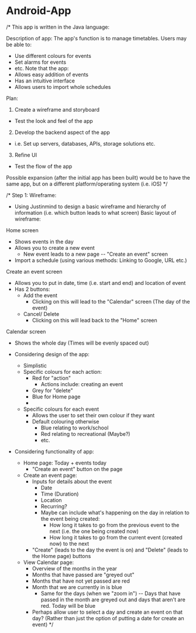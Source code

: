 # Android-App

/*
This app is written in the Java language:

Description of app:
The app's function is to manage timetables. 
Users may be able to:
- Use different colours for events
- Set alarms for events 
- etc.
Note that the app:
- Allows easy addition of events
- Has an intuitive interface
- Allows users to import whole schedules

Plan:
1. Create a wireframe and storyboard
  - Test the look and feel of the app
2. Develop the backend aspect of the app
  - i.e. Set up servers, databases, APIs, storage solutions etc.  
3. Refine UI
  - Test the flow of the app

Possible expansion (after the initial app has been built) would be to have the same app, but on a different platform/operating system (i.e. iOS)
*/

/*
Step 1:
Wireframe:
- Using Justinmind to design a basic wireframe and hierarchy of information (i.e. which button leads to what screen)
Basic layout of wireframe:

Home screen 
- Shows events in the day
- Allows you to create a new event
  - New event leads to a new page -- "Create an event" screen
- Import a schedule (using various methods: Linking to Google, URL etc.) 
  
Create an event screen
- Allows you to put in date, time (i.e. start and end) and location of event
- Has 2 buttons:
  - Add the event
    - Clicking on this will lead to the "Calendar" screen (The day of the event)  
  - Cancel/ Delete
    - Clicking on this will lead back to the "Home" screen

Calendar screen
- Shows the whole day (Times will be evenly spaced out)

- Considering design of the app:
  - Simplistic
  - Specific colours for each action:
    - Red for "action"
      - Actions include: creating an event
    - Grey for "delete"
    - Blue for Home page
    - 
  - Specific colours for each event
    - Allows the user to set their own colour if they want
    - Default colouring otherwise
      - Blue relating to work/school
      - Red relating to recreational (Maybe?)
      - etc.

- Considering functionality of app:
  - Home page: Today + events today
    - "Create an event" button on the page
  - Create an event page: 
    - Inputs for details about the event
      - Date
      - Time (Duration)
      - Location
      - Recurring?
      - Maybe can include what's happening on the day in relation to the event being created:
        - How long it takes to go from the previous event to the next (i.e. the one being created now)
        - How long it takes to go from the current event (created now) to the next
    - "Create" (leads to the day the event is on) and "Delete" (leads to the Home page) buttons
  - View Calendar page:
    - Overview of the months in the year
    - Months that have passed are "greyed out"
    - Months that have not yet passed are red
    - Month that we are currently in is blue
      - Same for the days (when we "zoom in") -- Days that have passed in the month are greyed out and days that aren't are red. Today will be blue
    - Perhaps allow user to select a day and create an event on that day? (Rather than just the option of putting a date for create an event)
*/
